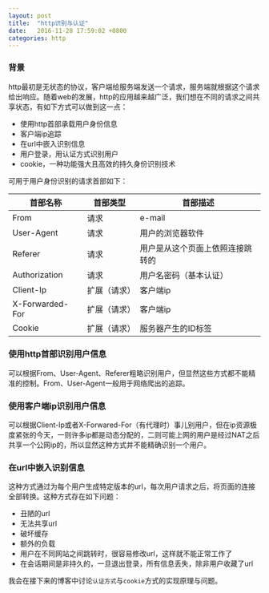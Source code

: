 ```yaml
---
layout: post
title:  "http识别与认证"
date:   2016-11-28 17:59:02 +0800
categories: http
---
```

### 背景
http最初是无状态的协议，客户端给服务端发送一个请求，服务端就根据这个请求给出响应。随着web的发展，http的应用越来越广泛，我们想在不同的请求之间共享状态，有如下方式可以做到这一点：

- 使用http首部承载用户身份信息
- 客户端ip追踪
- 在url中嵌入识别信息
- 用户登录，用认证方式识别用户
- cookie，一种功能强大且高效的持久身份识别技术

可用于用户身份识别的请求首部如下：

首部名称 | 首部类型 | 首部描述
---|--- | ---
From | 请求 | e-mail
User-Agent | 请求 | 用户的浏览器软件
Referer | 请求 | 用户是从这个页面上依照连接跳转的
Authorization | 请求 | 用户名密码（基本认证）
Client-Ip | 扩展（请求）| 客户端ip
X-Forwarded-For | 扩展（请求）| 客户端ip
Cookie | 扩展（请求）| 服务器产生的ID标签

### 使用http首部识别用户信息
可以根据From、User-Agent、Referer粗略识别用户，但显然这些方式都不能精准的控制。From、User-Agent一般用于网络爬出的追踪。

### 使用客户端ip识别用户信息
可以根据Client-Ip或者X-Forwared-For（有代理时）事儿别用户，但在ip资源极度紧张的今天，一则许多ip都是动态分配的，二则可能上网的用户是经过NAT之后共享一个公网ip的，所以显然这种方式并不能精确识别一个用户。

### 在url中嵌入识别信息
这种方式通过为每个用户生成特定版本的url，每次用户请求之后，将页面的连接全部转换。这种方式存在如下问题：
- 丑陋的url
- 无法共享url
- 破坏缓存
- 额外的负载
- 用户在不同网站之间跳转时，很容易修改url，这样就不能正常工作了
- 在会话期间是非持久的，一旦退出登录，所有信息丢失，除非用户收藏了url

我会在接下来的博客中讨论`认证方式`与`cookie`方式的实现原理与问题。